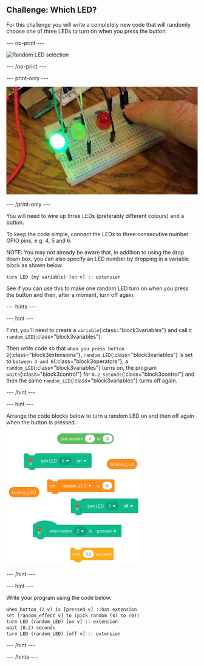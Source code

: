 ## Challenge: Which LED?

For this challenge you will write a completely new code that will randomly choose one of three LEDs to turn on when you press the button.

--- no-print ---

![Random LED selection](images/whichLED_completedTask.gif)

--- /no-print ---

--- print-only ---

![Random LED selection](images/whichLED_completedTask.png)

--- /print-only ---

You will need to wire up three LEDs (preferably different colours) and a button.

To keep the code simple, connect the LEDs to three consecutive number GPIO pins, e.g. 4, 5 and 6.

NOTE: You may not already be aware that, in addition to using the drop down box, you can also specify an LED number by dropping in a variable block as shown below.

```blocks3
turn LED (my variable) [on v] :: extension
```

See if you can use this to make one random LED turn on when you press the button and then, after a moment, turn off again.

--- hints ---

--- hint ---

First, you'll need to create a `variable`{:class="block3variables"} and call it `random_LED`{:class="block3variables"}.

Then write code so that `when you press button 2`{:class="block3extensions"}, `random_LED`{:class="block3variables"} is set to `between 4 and 6`{:class="block3operators"}, a `random_LED`{:class="block3variables"} turns on, the program `waits`{:class="block3control"} for `0.2 seconds`{:class="block3control"} and then the same `random_LED`{:class="block3variables"} turns off again.

--- /hint ---

--- hint ---

Arrange the code blocks below to turn a random LED on and then off again when the button is pressed.

![Which LED challenge code parsons problem](images/whichLED_Code_parsons.png)

--- /hint ---

--- hint ---

Write your program using the code below.

```blocks3
when button (2 v) is [pressed v] ::hat extension
set [random_effect v] to (pick random (4) to (6))
turn LED (random_LED) [on v] :: extension
wait (0.2) seconds
turn LED (random_LED) [off v] :: extension
```

--- /hint ---

--- /hints ---
